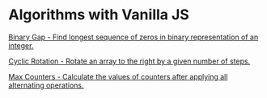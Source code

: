 # Algorithms with Vanilla JS

[Binary Gap - Find longest sequence of zeros in binary representation of an integer.](https://github.com/sandrooliveira/algorithms_with_javascript/tree/master/BinaryGap)

[Cyclic Rotation - Rotate an array to the right by a given number of steps.](https://github.com/sandrooliveira/algorithms_with_javascript/tree/master/CyclicRotation)

[Max Counters - Calculate the values of counters after applying all alternating operations.](https://github.com/sandrooliveira/algorithms_with_javascript/tree/master/MaxCounters)
